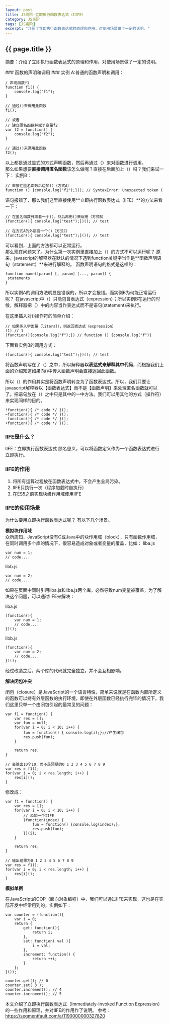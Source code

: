 ```yaml
---
layout: post
title: JS高阶-立即执行函数表达式（IIFE）
category: JS高阶
tags: [JS高阶]
excerpt: "介绍了立即执行函数表达式的原理和作用，对使用场景做了一定的说明。"
---
```

<h2>{{ page.title }}</h2>
<p class="zhai">摘要：介绍了立即执行函数表达式的原理和作用，对使用场景做了一定的说明。</p>
<!--<p>{{ page.date | date_to_string }}</p>-->
### 函数的声明和调用 ###
实例	A:普通的函数声明和调用：

	/ 声明函数f1
	function f1() {
	    console.log("f1");
	}
	
	// 通过()来调用此函数
	f1();
	
	// 或者
	// 建立匿名函数并赋予变量f2
	var f2 = function() {
	    console.log("f2");
	}
	
	// 通过()来调用此函数
	f2();

以上都是通过显式的方式声明函数，然后再通过（）来对函数进行调用。  
那么如果想要**直接调用匿名函数**该怎么做呢？直接在后面加上（）吗？我们来试一下：
实例B：

	// 直接在匿名函数后边加()（方式A）
	function () {console.log("f1");}(); // SyntaxError: Unexpected token (

语句报错了，那么我们这里直接使用**立即执行函数表达式（IIFE）**的方法来看一下：
	
	// 在匿名函数外面套一个()，然后再用()来调用（方式B）
	(function(){ console.log("test");})(); // test
	
	// 在方式A的外层套一个()（方式C）
	(function(){ console.log("test");}()); // test

可以看到，上面的方法都可以正常运行。  
那么现在问题来了。为什么第一次实例里直接加上（）的方式不可以运行呢？
原来，javascript的解释器在默认的情况下遇到function关键字当作是**函数声明语句（statement）**来进行解释的。
函数声明语句的格式是这样的：

	function name([param] [, param] [..., param]) {
  	 statements
	}


所以实例A的调用方法明显是错误的，所以才会报错。而实例B为何能正常运行呢？
在javascript中（）只能包含表达式（expression）；所以实例B在运行的时候，解释器把（）中的内容当作表达式而不是语句(statement)来执行。

在这里插入对()操作符的简单介绍：

	// 如果传入字面量（literal），则返回表达式（expression）
	(1) // 1
	(function(){console.log("f");}) // function () {console.log("f")}


下面看实例B的调用方式：
	
	(function(){ console.log("test");})(); // test


将函数声明写在了（）之中，所以解释器**以表达式来解释其中代码**，而根据我们上面的介绍知道如果向()中传入函数声明会直接返回此函数。

所以（）的作用其实是将函数声明转变为了函数表达式。所以，我们只要让javascript解释器以【函数表达式】而不是【函数声明】来处理匿名函数就可以了。把语句放在（）之中只是其中的一中方法。我们可以用其他的方式（操作符）来实现同样的目的。


	!function(){ /* code */ }();
	~function(){ /* code */ }();
	-function(){ /* code */ }();
	+function(){ /* code */ }();

### IIFE是什么？ ###

IIFE：立即执行函数表达式
顾名思义，可以将函数定义作为一个函数表达式进行立即执行。
### IIFE的作用 ###
1. 将所有运算过程放在函数表达式中。不会产生全局污染。
2. IIFE只执行一次（程序加载时自执行）
3. 在ES5之前实现块级作用域使用IIFE
### IIFE的使用场景 ###
为什么要用立即执行函数表达式呢？  有以下几个场景。  

**模拟块作用域**   
 众所周知，JavaScript没有C或Java中的块作用域（block），只有函数作用域，在同时调用多个库的情况下，很容易造成对象或者变量的覆盖，比如：
liba.js

	var num = 1;
	// code....

libb.js

	var num = 2;
	// code....

如果在页面中同时引用liba.js和liba.js两个库，必然导致num变量被覆盖，为了解决这个问题，可以通过IIFE来解决：

liba.js

	(function(){
	    var num = 1;
	    // code....
	})();
libb.js

	(function(){
	    var num = 2;
	    // code....
	})();


经过改造之后，两个库的代码就完全独立，并不会互相影响。


**解决闭包冲突**

闭包（closure）是JavaScript的一个语言特性，简单来说就是在函数内部所定义的函数可以持有外层函数的执行环境，即使在外层函数已经执行完毕的情况下。我们这里只举一个由闭包引起的最常见的问题：
	
	var f1 = function() {
	    var res = [];
	    var fun = null;
	    for(var i = 0; i < 10; i++) {
	        fun = function() { console.log(i);};//产生闭包
	        res.push(fun);
	    }
	
	    return res;
	}
	
	// 会输出10个10，而不是预期的0 1 2 3 4 5 6 7 8 9
	var res = f1();
	for(var i = 0; i < res.length; i++) {
	    res[i]();
	}

修改成：

	var f1 = function() {
	    var res = [];
	    for(var i = 0; i < 10; i++) {
	        // 添加一个IIFE
	        (function(index) {
	            fun = function() {console.log(index);};
	            res.push(fun);
	        })(i);
	    }
	
	    return res;
	}
	
	// 输出结果为0 1 2 3 4 5 6 7 8 9
	var res = f1();
	for(var i = 0; i < res.length; i++) {
	    res[i]();
	}



**模拟单例**

在JavaScript的OOP（面向对象编程）中，我们可以通过IIFE来实现，这也是在实际开发中经常用到的，实例如下：

	var counter = (function(){
	    var i = 0; 
	    return {
	        get: function(){
	            return i;
	        },
	        set: function( val ){
	            i = val;
	        },
	        increment: function() {
	            return ++i;
	        }
	    };
	}());
	
	counter.get(); // 0
	counter.set( 3 );
	counter.increment(); // 4
	counter.increment(); // 5


本文介绍了立即执行函数表达式（Immediately-Invoked Function Expression）的一些作用和原理，并对IIFE的作用作了说明。 
参考：https://segmentfault.com/a/1190000000327820